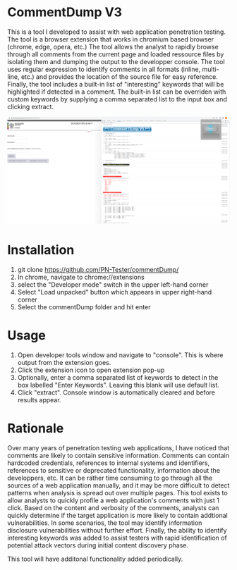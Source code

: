 # CommentDump V3
This is a tool I developed to assist with web application penetration testing. The tool is a browser extension that works in chromium based browser (chrome, edge, opera, etc.)
The tool allows the analyst to rapidly browse through all comments from the current page and loaded ressource files by isolating them and dumping the output to the developper console.
The tool uses regular expression to identify comments in all formats (inline, multi-line, etc.) and provides the location of the source file for easy reference.
Finally, the tool includes a built-in list of "interesting" keywords that will be highlighted if detected in a comment.
The built-in list can be overriden with custom keywords by supplying a comma separated list to the input box and clicking extract. 

![CommentDump Screenshot](https://github.com/PN-Tester/commentDump/blob/main/screenshot.PNG "Title")

# Installation

1. git clone https://github.com/PN-Tester/commentDump/
2. In chrome, navigate to chrome://extensions
3. select the "Developer mode" switch in the upper left-hand corner
4. Select "Load unpacked" button which appears in upper right-hand corner
5. Select the commentDump folder and hit enter

# Usage
1. Open developer tools window and navigate to "console". This is where output from the extension goes.
2. Click the extension icon to open extension pop-up
3. Optionally, enter a comma separated list of keywords to detect in the box labelled "Enter Keywords". Leaving this blank will use default list.
4. Click "extract". Console window is automatically cleared and before results appear.

# Rationale
Over many years of penetration testing web applications, I have noticed that comments are likely to contain sensitive information. 
Comments can contain hardcoded credentials, references to internal systems and identifiers, references to sensitive or deprecated functionality, information about the developpers, etc.
It can be rather time consuming to go through all the sources of a web application manually, and it may be more difficult to detect
patterns when analysis is spread out over multiple pages. This tool exists to allow analysts to quickly profile 
a web application's comments with just 1 click. Based on the content and verbosity of the comments, analysts can quickly determine if the target
application is more likely to contain addtional vulnerabilities. In some scenarios, the tool may identify information disclosure vulnerabilities without further effort.
Finally, the ability to identify interesting keywords was added to assist testers with rapid identification of potential attack vectors during initial content discovery phase.

This tool will have additonal functionality added periodically.
